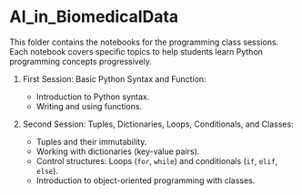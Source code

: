 # AI_in_BiomedicalData

This folder contains the notebooks for the programming class sessions. Each notebook covers specific topics to help students learn Python programming concepts progressively.

1. First Session: Basic Python Syntax and Function:

      *   Introduction to Python syntax.
      *   Writing and using functions.

2. Second Session: Tuples, Dictionaries, Loops, Conditionals, and Classes:
      * Tuples and their immutability.
      * Working with dictionaries (key-value pairs).
      * Control structures: Loops (`for`, `while`) and conditionals (`if`, `elif`, `else`).
      * Introduction to object-oriented programming with classes.
